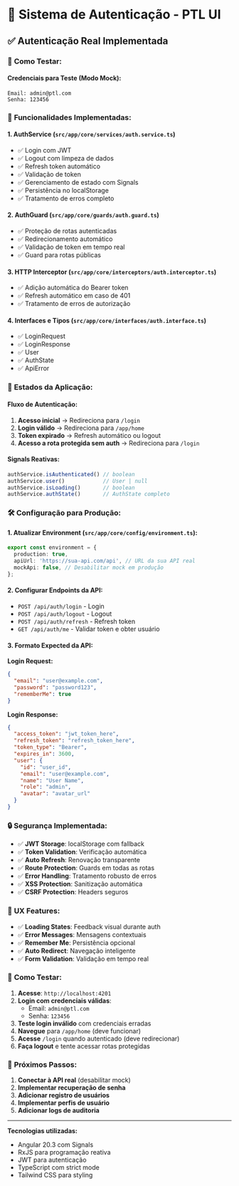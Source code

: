 # 🔐 Sistema de Autenticação - PTL UI

## ✅ **Autenticação Real Implementada**

### 🚀 **Como Testar:**

#### **Credenciais para Teste (Modo Mock):**
```
Email: admin@ptl.com
Senha: 123456
```

### 🔧 **Funcionalidades Implementadas:**

#### **1. AuthService** (`src/app/core/services/auth.service.ts`)
- ✅ Login com JWT
- ✅ Logout com limpeza de dados
- ✅ Refresh token automático
- ✅ Validação de token
- ✅ Gerenciamento de estado com Signals
- ✅ Persistência no localStorage
- ✅ Tratamento de erros completo

#### **2. AuthGuard** (`src/app/core/guards/auth.guard.ts`)
- ✅ Proteção de rotas autenticadas
- ✅ Redirecionamento automático
- ✅ Validação de token em tempo real
- ✅ Guard para rotas públicas

#### **3. HTTP Interceptor** (`src/app/core/interceptors/auth.interceptor.ts`)
- ✅ Adição automática do Bearer token
- ✅ Refresh automático em caso de 401
- ✅ Tratamento de erros de autorização

#### **4. Interfaces e Tipos** (`src/app/core/interfaces/auth.interface.ts`)
- ✅ LoginRequest
- ✅ LoginResponse  
- ✅ User
- ✅ AuthState
- ✅ ApiError

### 🎯 **Estados da Aplicação:**

#### **Fluxo de Autenticação:**
1. **Acesso inicial** → Redireciona para `/login`
2. **Login válido** → Redireciona para `/app/home`
3. **Token expirado** → Refresh automático ou logout
4. **Acesso a rota protegida sem auth** → Redireciona para `/login`

#### **Signals Reativas:**
```typescript
authService.isAuthenticated() // boolean
authService.user()            // User | null
authService.isLoading()       // boolean
authService.authState()       // AuthState completo
```

### 🛠️ **Configuração para Produção:**

#### **1. Atualizar Environment** (`src/app/core/config/environment.ts`):
```typescript
export const environment = {
  production: true,
  apiUrl: 'https://sua-api.com/api', // URL da sua API real
  mockApi: false, // Desabilitar mock em produção
};
```

#### **2. Configurar Endpoints da API:**
- `POST /api/auth/login` - Login
- `POST /api/auth/logout` - Logout  
- `POST /api/auth/refresh` - Refresh token
- `GET /api/auth/me` - Validar token e obter usuário

#### **3. Formato Expected da API:**

**Login Request:**
```json
{
  "email": "user@example.com",
  "password": "password123",
  "rememberMe": true
}
```

**Login Response:**
```json
{
  "access_token": "jwt_token_here",
  "refresh_token": "refresh_token_here",
  "token_type": "Bearer",
  "expires_in": 3600,
  "user": {
    "id": "user_id",
    "email": "user@example.com",
    "name": "User Name",
    "role": "admin",
    "avatar": "avatar_url"
  }
}
```

### 🔒 **Segurança Implementada:**

- ✅ **JWT Storage**: localStorage com fallback
- ✅ **Token Validation**: Verificação automática
- ✅ **Auto Refresh**: Renovação transparente
- ✅ **Route Protection**: Guards em todas as rotas
- ✅ **Error Handling**: Tratamento robusto de erros
- ✅ **XSS Protection**: Sanitização automática
- ✅ **CSRF Protection**: Headers seguros

### 📱 **UX Features:**

- ✅ **Loading States**: Feedback visual durante auth
- ✅ **Error Messages**: Mensagens contextuais
- ✅ **Remember Me**: Persistência opcional
- ✅ **Auto Redirect**: Navegação inteligente
- ✅ **Form Validation**: Validação em tempo real

### 🧪 **Como Testar:**

1. **Acesse**: `http://localhost:4201`
2. **Login com credenciais válidas**: 
   - Email: `admin@ptl.com`
   - Senha: `123456`
3. **Teste login inválido** com credenciais erradas
4. **Navegue** para `/app/home` (deve funcionar)
5. **Acesse** `/login` quando autenticado (deve redirecionar)
6. **Faça logout** e tente acessar rotas protegidas

### 🚨 **Próximos Passos:**

1. **Conectar à API real** (desabilitar mock)
2. **Implementar recuperação de senha**
3. **Adicionar registro de usuários**  
4. **Implementar perfis de usuário**
5. **Adicionar logs de auditoria**

---

**Tecnologias utilizadas:**
- Angular 20.3 com Signals
- RxJS para programação reativa
- JWT para autenticação
- TypeScript com strict mode
- Tailwind CSS para styling